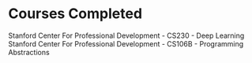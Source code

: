 # Courses Completed
Stanford Center For Professional Development - CS230 - Deep Learning <br />
Stanford Center For Professional Development - CS106B - Programming Abstractions <br />
